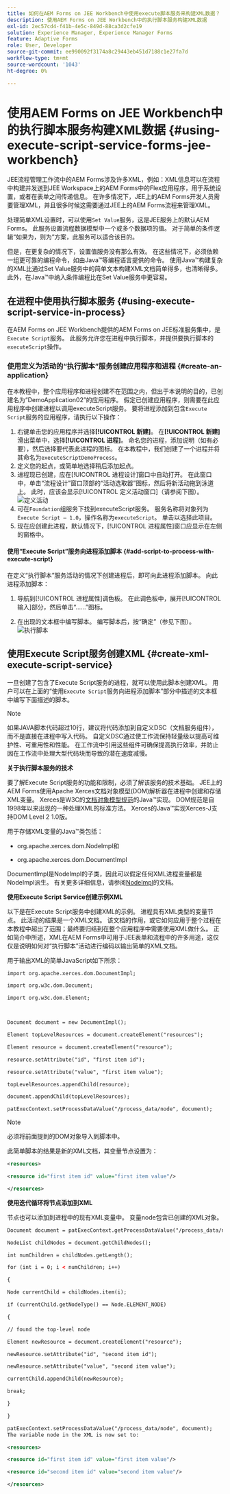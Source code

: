 ```yaml
---
title: 如何在AEM Forms on JEE Workbench中使用execute脚本服务来构建XML数据？
description: 使用AEM Forms on JEE Workbench中的执行脚本服务构建XML数据
exl-id: 2ec57cd4-f41b-4e5c-849d-88ca3d2cfe19
solution: Experience Manager, Experience Manager Forms
feature: Adaptive Forms
role: User, Developer
source-git-commit: ee990092f3174a8c29443eb451d7188c1e27fa7d
workflow-type: tm+mt
source-wordcount: '1043'
ht-degree: 0%

---
```


# 使用AEM Forms on JEE Workbench中的执行脚本服务构建XML数据 {#using-execute-script-service-forms-jee-workbench}

JEE流程管理工作流中的AEM Forms涉及许多XML，例如：XML信息可以在流程中构建并发送到JEE Workspace上的AEM Forms中的Flex应用程序，用于系统设置，或者在表单之间传递信息。 在许多情况下，JEE上的AEM Forms开发人员需要管理XML，并且很多时候这需要通过JEE上的AEM Forms流程来管理XML。

处理简单XML设置时，可以使用`Set Value`服务，这是JEE服务上的默认AEM Forms。 此服务设置流程数据模型中一个或多个数据项的值。 对于简单的条件逻辑“如果为，则为”方案，此服务可以适合该目的。

但是，在更复杂的情况下，设置值服务没有那么有效。 在这些情况下，必须依赖一组更可靠的编程命令，如由Java™等编程语言提供的命令。 使用Java™构建复杂的XML比通过Set Value服务中的简单文本构建XML文档简单得多，也清晰得多。 此外，在Java™中纳入条件编程比在Set Value服务中更容易。

## 在进程中使用执行脚本服务 {#using-execute-script-service-in-process}

在AEM Forms on JEE Workbench提供的AEM Forms on JEE标准服务集中，是`Execute Script`服务。 此服务允许您在进程中执行脚本，并提供要执行脚本的`executeScript`操作。

### 使用定义为活动的“执行脚本”服务创建应用程序和进程 {#create-an-application}

在本教程中，整个应用程序和进程创建不在范围之内，但出于本说明的目的，已创建名为“DemoApplication02”的应用程序。 假定已创建应用程序，则需要在此应用程序中创建进程以调用executeScript服务。 要将进程添加到包含`Execute Script`服务的应用程序，请执行以下操作：

1. 右键单击您的应用程序并选择&#x200B;**[!UICONTROL 新建]**。 在&#x200B;**[!UICONTROL 新建]**&#x200B;滑出菜单中，选择&#x200B;**[!UICONTROL 进程]**。 命名您的进程，添加说明（如有必要），然后选择要代表此进程的图标。 在本教程中，我们创建了一个进程并将其命名为`executeScriptDemoProcess`。
1. 定义您的起点，或简单地选择稍后添加起点。
1. 进程现已创建，应在[!UICONTROL 进程设计]窗口中自动打开。 在此窗口中，单击“流程设计”窗口顶部的“活动选取器”图标，然后将新活动拖到泳道上。 此时，应该会显示[!UICONTROL 定义活动窗口]（请参阅下图）。
   ![定义活动](assets/define-activity.jpg)
1. 可在`Foundation`组服务下找到executeScript服务。 服务名称将对象列为`Execute Script – 1.0`，操作名称为`executeScript`。 单击以选择此项目。
1. 现在应创建此进程，默认情况下，[!UICONTROL 进程属性]窗口应显示在左侧的窗格中。

#### 使用“Execute Script”服务向进程添加脚本 {#add-script-to-process-with-execute-script}

在定义“执行脚本”服务活动的情况下创建进程后，即可向此进程添加脚本。 向此进程添加脚本：

1. 导航到[!UICONTROL 进程属性]调色板。 在此调色板中，展开[!UICONTROL 输入]部分，然后单击“……”图标。

1. 在出现的文本框中编写脚本。 编写脚本后，按“确定”（参见下图）。
   ![执行脚本](assets/execute-script.jpg)

## 使用Execute Script服务创建XML {#create-xml-execute-script-service}

一旦创建了包含了Execute Script服务的进程，就可以使用此脚本创建XML。 用户可以在上面的“使用`Execute Script`服务向进程添加脚本”部分中描述的文本框中编写下面描述的脚本。

>[!NOTE]
>
> 如果JAVA脚本代码超过10行，建议将代码添加到自定义DSC（文档服务组件），而不是直接在进程中写入代码。 自定义DSC通过使工作流保持轻量级以提高可维护性、可重用性和性能。 在工作流中引用这些组件可确保提高执行效率，并防止因在工作流中处理大型代码块而导致的潜在速度减慢。

**关于执行脚本服务的技术**

要了解Execute Script服务的功能和限制，必须了解该服务的技术基础。 JEE上的AEM Forms使用Apache Xerces文档对象模型(DOM)解析器在进程中创建和存储XML变量。 Xerces是W3C的[文档对象模型规范](https://dom.spec.whatwg.org/)的Java™实现。 DOM规范是自1998年以来出现的一种处理XML的标准方法。 Xerces的Java™实现Xerces-J支持DOM Level 2 1.0版。

用于存储XML变量的Java™类包括：

* org.apache.xerces.dom.NodeImpl和

* org.apache.xerces.dom.DocumentImpl

DocumentImpl是NodeImpl的子类，因此可以假定任何XML进程变量都是NodeImpl派生。 有关更多详细信息，请参阅[NodeImpl](https://xerces.apache.org/xerces-j/apiDocs/org/apache/xerces/dom/NodeImpl.html)的文档。

**使用Execute Script Service创建示例XML**

以下是在Execute Script服务中创建XML的示例。 进程具有XML类型的变量节点。 此活动的结果是一个XML文档。 该文档的作用，或它如何应用于整个过程在本教程中超出了范围；最终要归结到在整个应用程序中需要使用XML做什么。 正如简介中所述，XML在AEM Forms中可用于JEE表单和流程中的许多用途，这仅仅是说明如何对“执行脚本”活动进行编码以输出简单的XML文档。

用于输出XML的简单JavaScript如下所示：

```xml
import org.apache.xerces.dom.DocumentImpl;

import org.w3c.dom.Document;

import org.w3c.dom.Element;



Document document = new DocumentImpl();

Element topLevelResources = document.createElement("resources");

Element resource = document.createElement("resource");

resource.setAttribute("id", "first item id");

resource.setAttribute("value", "first item value");

topLevelResources.appendChild(resource);

document.appendChild(topLevelResources);

patExecContext.setProcessDataValue("/process_data/node", document);
```

>[!NOTE]
>
>必须将前面提到的DOM对象导入到脚本中。

此简单脚本的结果是新的XML文档，其变量节点设置为：

```xml
<resources>

<resource id="first item id" value="first item value"/>

</resources>
```

**使用迭代循环将节点添加到XML**

节点也可以添加到进程中的现有XML变量中。 变量node包含已创建的XML对象。

```xml
Document document = patExecContext.getProcessDataValue("/process_data/node");

NodeList childNodes = document.getChildNodes();

int numChildren = childNodes.getLength();

for (int i = 0; i < numChildren; i++)

{

Node currentChild = childNodes.item(i);

if (currentChild.getNodeType() == Node.ELEMENT_NODE)

{

// found the top-level node

Element newResource = document.createElement("resource");

newResource.setAttribute("id", "second item id");

newResource.setAttribute("value", "second item value");

currentChild.appendChild(newResource);

break;

}

}

patExecContext.setProcessDataValue("/process_data/node", document);
The variable node in the XML is now set to:

<resources> 

<resource id="first item id" value="first item value"/> 

<resource id="second item id" value="second item value"/> 

</resources>
```
